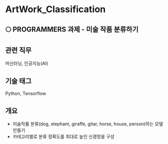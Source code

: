 # ArtWork_Classification


## :full_moon: PROGRAMMERS 과제 - 미술 작품 분류하기
## 관련 직무
머신러닝, 인공지능(AI)


## 기술 태그
Python, Tensorflow


## 개요 
- 미술작품 분류(dog, elephant, giraffe, gitar, horse, house, person)하는 모델 만들기
- 카테고리별로 분류 정확도를 최대로 높인 신경망을 구성
